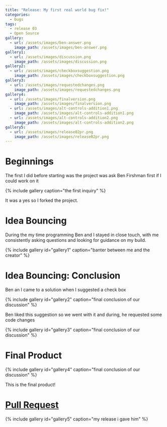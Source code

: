 ```yaml
---
title: "Release: My first real world bug fix!"
categories:
  - bugs
tags:
  - release 03
  - Open Source
gallery:
  - url: /assets/images/ben-answer.png
    image_path: /assets/images/ben-answer.png
gallery1:
  - url: /assets/images/discussion.png
    image_path: /assets/images/discussion.png
gallery2:
  - url: /assets/images/checkboxsuggestion.png
    image_path: /assets/images/checkboxsuggestion.png
gallery3:
  - url: /assets/images/requestedchanges.png
    image_path: /assets/images/requestedchanges.png
gallery4:
  - url: /assets/images/finalversion.png
    image_path: /assets/images/finalversion.png
  - url: /assets/images/alt-controls-addition1.png
    image_path: /assets/images/alt-controls-addition1.png
  - url: /assets/images/alt-controls-addition2.png
    image_path: /assets/images/alt-controls-addition2.png
gallery5:
  - url: /assets/images/release02pr.png
    image_path: /assets/images/release02pr.png
---
```


# Beginnings

The first I did before starting was the project was ask Ben Firshman first if I could work on it

{% include gallery caption="the first inquiry" %}

It was a yes so I forked the project.

# Idea Bouncing

During the my time programming Ben and I stayed in close touch, with me consistently asking questions and looking for guidance on my build.

{% include gallery id="gallery1" caption="banter between me and the creator" %}

# Idea Bouncing: Conclusion

Ben an I came to a solution when I suggested a check box

{% include gallery id="gallery2" caption="final conclusion of our discussion" %}

Ben liked this suggestion so we went with it and during, he requested some code changes

{% include gallery id="gallery3" caption="final conclusion of our discussion" %}

# Final Product

{% include gallery id="gallery4" caption="final conclusion of our discussion" %}

This is the final product!

# [Pull Request](https://github.com/bfirsh/jsnes-web/pull/69)

{% include gallery id="gallery5" caption="my release i gave him" %}
